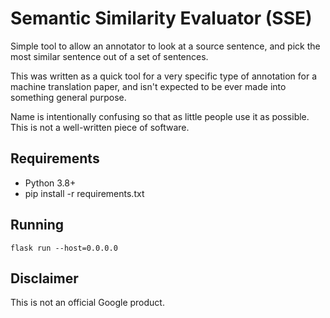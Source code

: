 Semantic Similarity Evaluator (SSE)
===================================

Simple tool to allow an annotator to look at a source sentence, and pick the most similar sentence out of a set of sentences.

This was written as a quick tool for a very specific type of annotation for a machine translation paper, and isn't expected to be ever made into something general purpose.

Name is intentionally confusing so that as little people use it as possible. This is not a well-written piece of software.

Requirements
------------

 - Python 3.8+
 - pip install -r requirements.txt

Running
-------

    flask run --host=0.0.0.0


Disclaimer
----------

This is not an official Google product.

